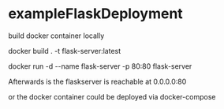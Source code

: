 # exampleFlaskDeployment
build docker container locally

docker build . -t flask-server:latest

docker run -d --name flask-server -p 80:80 flask-server

Afterwards is the flaskserver is reachable at 0.0.0.0:80

or the docker container could be deployed via docker-compose